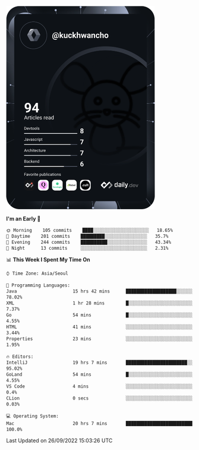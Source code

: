 <a href="https://app.daily.dev/kuckhwancho"><img src="https://github.com/kuckjwi0928/kuckjwi0928/blob/master/devcard.svg" width="400" alt="Kuckjwi Devcard"/></a>

<!--START_SECTION:waka-->
**I'm an Early 🐤** 

```text
🌞 Morning    105 commits    ████░░░░░░░░░░░░░░░░░░░░░   18.65% 
🌆 Daytime    201 commits    █████████░░░░░░░░░░░░░░░░   35.7% 
🌃 Evening    244 commits    ██████████░░░░░░░░░░░░░░░   43.34% 
🌙 Night      13 commits     ░░░░░░░░░░░░░░░░░░░░░░░░░   2.31%

```


📊 **This Week I Spent My Time On** 

```text
⌚︎ Time Zone: Asia/Seoul

💬 Programming Languages: 
Java                     15 hrs 42 mins      ███████████████████░░░░░░   78.02% 
XML                      1 hr 28 mins        █░░░░░░░░░░░░░░░░░░░░░░░░   7.37% 
Go                       54 mins             █░░░░░░░░░░░░░░░░░░░░░░░░   4.55% 
HTML                     41 mins             ░░░░░░░░░░░░░░░░░░░░░░░░░   3.44% 
Properties               23 mins             ░░░░░░░░░░░░░░░░░░░░░░░░░   1.95%

🔥 Editors: 
IntelliJ                 19 hrs 7 mins       ███████████████████████░░   95.02% 
GoLand                   54 mins             █░░░░░░░░░░░░░░░░░░░░░░░░   4.55% 
VS Code                  4 mins              ░░░░░░░░░░░░░░░░░░░░░░░░░   0.4% 
CLion                    0 secs              ░░░░░░░░░░░░░░░░░░░░░░░░░   0.03%

💻 Operating System: 
Mac                      20 hrs 7 mins       █████████████████████████   100.0%

```


 Last Updated on 26/09/2022 15:03:26 UTC
<!--END_SECTION:waka-->
